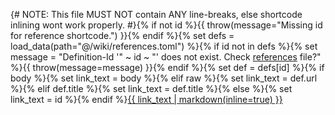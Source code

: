 {# NOTE: This file MUST NOT contain ANY line-breaks, else shortcode inlining wont work properly. #}{% if not id %}{{ throw(message="Missing id for reference shortcode.") }}{% endif %}{% set defs = load_data(path="@/wiki/references.toml") %}{% if id not in defs %}{% set message = "Definition-Id '" ~ id ~ "' does not exist. Check <a href='/wiki/references'>references</a> file?" %}{{ throw(message=message) }}{% endif %}{% set def = defs[id] %}{% if body %}{% set link_text = body %}{% elif raw %}{% set link_text = def.url %}{% elif def.title %}{% set link_text = def.title %}{% else %}{% set link_text = id %}{% endif %}<a href="{{ def.url | safe }}" target="_blank" title="{{ def.title }}&#13;#{{id}}&#13;{{ def.url | safe }}">{{ link_text | markdown(inline=true) }}</a>